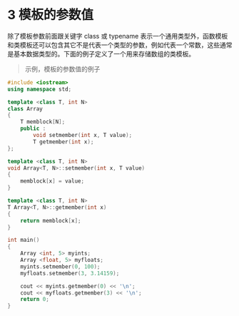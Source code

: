
&emsp;
# 3 模板的参数值

除了模板参数前面跟关键字 class 或 typename 表示一个通用类型外，函数模板和类模板还可以包含其它不是代表一个类型的参数，例如代表一个常数，这些通常是基本数据类型的。下面的例子定义了一个用来存储数组的类模板。

>示例，模板的参数值的例子
```c++
#include <iostream>
using namespace std;

template <class T, int N>
class Array
{
    T memblock[N];
    public :
        void setmember(int x, T value);
        T getmember(int x);
};

template <class T, int N>
void Array<T, N>::setmember(int x, T value)
{
    memblock[x] = value;
}

template <class T, int N>
T Array<T, N>::getmember(int x)
{
    return memblock[x];
}

int main()
{
    Array <int, 5> myints;
    Array <float, 5> myfloats;
    myints.setmember(0, 100);
    myfloats.setmember(3, 3.14159);

    cout << myints.getmember(0) << '\n';
    cout << myfloats.getmember(3) << '\n';
    return 0;
}
```

